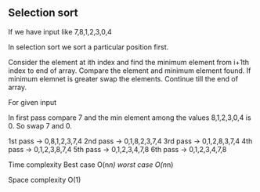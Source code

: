 ## Selection sort 

If we have input like 7,8,1,2,3,0,4

In selection sort we sort a particular position first.

Consider the element at ith index and find the minimum element from i+1th index to end of array.
Compare the element and minimum element found. If minimum elemnet is greater swap the elements. Continue till the end of array.

For given input 

In first pass compare 7 and the min element among the values 8,1,2,3,0,4 is 0. So swap 7 and 0.

1st pass -> 0,8,1,2,3,7,4
2nd pass -> 0,1,8,2,3,7,4
3rd pass -> 0,1,2,8,3,7,4
4th pass -> 0,1,2,3,8,7,4
5th pass -> 0,1,2,3,4,7,8
6th pass -> 0,1,2,3,4,7,8

Time complexity 
Best case O(n*n)
worst case O(n*n)

Space complexity 
O(1)